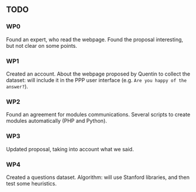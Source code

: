 ## TODO


### WP0
Found an expert, who read the webpage. Found the proposal interesting, but 
not clear on some points.


### WP1
Created an account. About the webpage proposed by Quentin to collect the dataset:
will include it in the PPP user interface (e.g. `Are you happy of the answer?`).


### WP2
Found an agreement for modules communications.
Several scripts to create modules automatically (PHP and Python).


### WP3
Updated proposal, taking into account what we said.


### WP4
Created a questions dataset. Algorithm: will use Stanford libraries, and then
test some heuristics.
